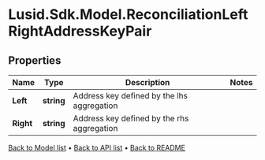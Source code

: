 # Lusid.Sdk.Model.ReconciliationLeftRightAddressKeyPair

## Properties

Name | Type | Description | Notes
------------ | ------------- | ------------- | -------------
**Left** | **string** | Address key defined by the lhs aggregation | 
**Right** | **string** | Address key defined by the rhs aggregation | 

[Back to Model list](../README.md#documentation-for-models) &#8226; [Back to API list](../README.md#documentation-for-api-endpoints) &#8226; [Back to README](../README.md)

